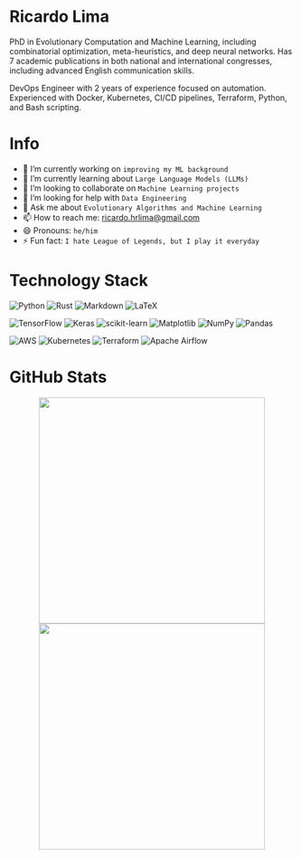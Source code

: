 # Ricardo Lima

PhD in Evolutionary Computation and Machine Learning, including combinatorial optimization, meta-heuristics, and deep neural networks. Has 7 academic publications in both national and international congresses, including advanced English communication skills.

DevOps Engineer with 2 years of experience focused on automation. Experienced with Docker, Kubernetes, CI/CD pipelines, Terraform, Python, and Bash scripting.

# Info

- 🔭 I’m currently working on `improving my ML background`
- 🌱 I’m currently learning about `Large Language Models (LLMs)`
- 👯 I’m looking to collaborate on `Machine Learning projects`
- 🤔 I’m looking for help with `Data Engineering`
- 💬 Ask me about `Evolutionary Algorithms and Machine Learning`
- 📫 How to reach me: <ricardo.hrlima@gmail.com>
- 😄 Pronouns: `he/him`
- ⚡ Fun fact: `I hate League of Legends, but I play it everyday`

# Technology Stack

![Python](https://img.shields.io/badge/python-3670A0?style=for-the-badge&logo=python&logoColor=ffdd54)
![Rust](https://img.shields.io/badge/rust-%23000000.svg?style=for-the-badge&logo=rust&logoColor=white)
![Markdown](https://img.shields.io/badge/markdown-%23000000.svg?style=for-the-badge&logo=markdown&logoColor=white)
![LaTeX](https://img.shields.io/badge/latex-%23008080.svg?style=for-the-badge&logo=latex&logoColor=white)

![TensorFlow](https://img.shields.io/badge/TensorFlow-%23FF6F00.svg?style=for-the-badge&logo=TensorFlow&logoColor=white)
![Keras](https://img.shields.io/badge/Keras-%23D00000.svg?style=for-the-badge&logo=Keras&logoColor=white)
![scikit-learn](https://img.shields.io/badge/scikit--learn-%23F7931E.svg?style=for-the-badge&logo=scikit-learn&logoColor=white)
![Matplotlib](https://img.shields.io/badge/Matplotlib-%23ffffff.svg?style=for-the-badge&logo=Matplotlib&logoColor=black)
![NumPy](https://img.shields.io/badge/numpy-%23013243.svg?style=for-the-badge&logo=numpy&logoColor=white)
![Pandas](https://img.shields.io/badge/pandas-%23150458.svg?style=for-the-badge&logo=pandas&logoColor=white)

![AWS](https://img.shields.io/badge/AWS-%23FF9900.svg?style=for-the-badge&logo=amazon-aws&logoColor=white)
![Kubernetes](https://img.shields.io/badge/kubernetes-%23326ce5.svg?style=for-the-badge&logo=kubernetes&logoColor=white)
![Terraform](https://img.shields.io/badge/terraform-%235835CC.svg?style=for-the-badge&logo=terraform&logoColor=white)
![Apache Airflow](https://img.shields.io/badge/Apache%20Airflow-017CEE?style=for-the-badge&logo=Apache%20Airflow&logoColor=white)

# GitHub Stats

<p align = "center">
  <img width=400 src="https://github-readme-stats.vercel.app/api?username=rhrlima&count_private=true&include_all_commits=true&show_icons=true&title_color=007bff&text_color=e7e7e7&icon_color=007bff&bg_color=171c28" />
  <img width=400 src="https://github-readme-stats.vercel.app/api/top-langs/?username=rhrlima&layout=compact&title_color=007bff&text_color=e7e7e7&icon_color=007bff&bg_color=171c28">
<a />
